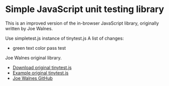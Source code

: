 Simple JavaScript unit testing library
=======================================

This is an improved version of the in-browser JavaScript library, originally written by Joe Walnes.

Use simpletest.js instance of tinytest.js
A list of changes:
*   green text color pass test 

Joe Walnes original library.
*   [Download original tinytest.js](https://rawgit.com/joewalnes/jstinytest/master/tinytest.js)
*   [Example original tinytest.js](https://github.com/joewalnes/jstinytest/tree/master/example)
*   [Joe Walnes GitHub](https://github.com/joewalnes)